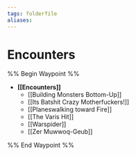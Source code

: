 ```yaml
---
tags: folderfile
aliases:
---
```


# Encounters
%% Begin Waypoint %%
- **[[Encounters]]**
	- [[Building Monsters Bottom-Up]]
	- [[Its Batshit Crazy Motherfuckers!]]
	- [[Planeswalking toward Fire]]
	- [[The Varis Hit]]
	- [[Warspider]]
	- [[Zer Muwwoq-Geub]]

%% End Waypoint %%
